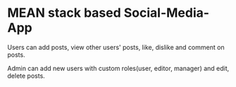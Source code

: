 # MEAN stack based Social-Media-App

Users can add posts, view other users' posts, like, dislike and comment on posts. 

Admin can add new users with custom roles(user, editor, manager) and edit, delete posts.
